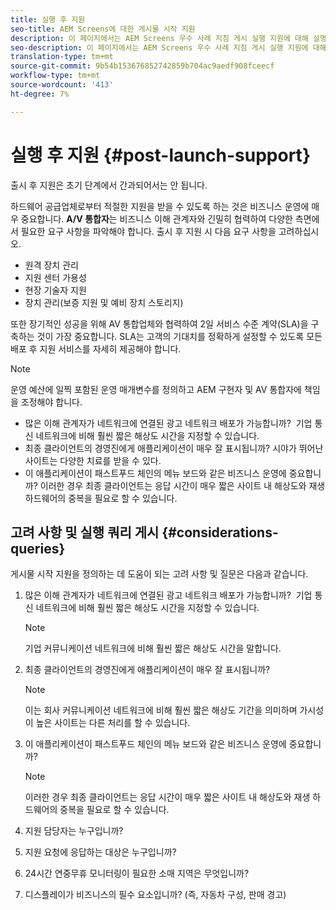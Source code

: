 ```yaml
---
title: 실행 후 지원
seo-title: AEM Screens에 대한 게시물 시작 지원
description: 이 페이지에서는 AEM Screens 우수 사례 지침 게시 실행 지원에 대해 설명합니다.
seo-description: 이 페이지에서는 AEM Screens 우수 사례 지침 게시 실행 지원에 대해 설명합니다.
translation-type: tm+mt
source-git-commit: 9b54b153676852742859b704ac9aedf908fceecf
workflow-type: tm+mt
source-wordcount: '413'
ht-degree: 7%

---
```



# 실행 후 지원 {#post-launch-support}


출시 후 지원은 초기 단계에서 간과되어서는 안 됩니다.

하드웨어 공급업체로부터 적절한 지원을 받을 수 있도록 하는 것은 비즈니스 운영에 매우 중요합니다. **A/V 통합자**는 비즈니스 이해 관계자와 긴밀히 협력하여 다양한 측면에서 필요한 요구 사항을 파악해야 합니다.
출시 후 지원 시 다음 요구 사항을 고려하십시오.

* 원격 장치 관리
* 지원 센터 가용성
* 현장 기술자 지원
* 장치 관리(보증 지원 및 예비 장치 스토리지)

또한 장기적인 성공을 위해 AV 통합업체와 협력하여 2일 서비스 수준 계약(SLA)을 구축하는 것이 가장 중요합니다. SLA는 고객의 기대치를 정확하게 설정할 수 있도록 모든 배포 후 지원 서비스를 자세히 제공해야 합니다.

>[!NOTE]
>
>운영 예산에 일찍 포함된 운영 매개변수를 정의하고 AEM 구현자 및 AV 통합자에 책임을 조정해야 합니다.
>
>* 많은 이해 관계자가 네트워크에 연결된 광고 네트워크 배포가 가능합니까?  기업 통신 네트워크에 비해 훨씬 짧은 해상도 시간을 지정할 수 있습니다.
>* 최종 클라이언트의 경영진에게 애플리케이션이 매우 잘 표시됩니까? 시야가 뛰어난 사이트는 다양한 치료를 받을 수 있다.
>* 이 애플리케이션이 패스트푸드 체인의 메뉴 보드와 같은 비즈니스 운영에 중요합니까? 이러한 경우 최종 클라이언트는 응답 시간이 매우 짧은 사이트 내 해상도와 재생 하드웨어의 중복을 필요로 할 수 있습니다.


## 고려 사항 및 실행 쿼리 게시 {#considerations-queries}

게시물 시작 지원을 정의하는 데 도움이 되는 고려 사항 및 질문은 다음과 같습니다.

1. 많은 이해 관계자가 네트워크에 연결된 광고 네트워크 배포가 가능합니까?  기업 통신 네트워크에 비해 훨씬 짧은 해상도 시간을 지정할 수 있습니다.
 
   >[!NOTE]
   >
   > 기업 커뮤니케이션 네트워크에 비해 훨씬 짧은 해상도 시간을 말합니다.

1. 최종 클라이언트의 경영진에게 애플리케이션이 매우 잘 표시됩니까?

   >[!NOTE]
   >
   > 이는 회사 커뮤니케이션 네트워크에 비해 훨씬 짧은 해상도 기간을 의미하며 가시성이 높은 사이트는 다른 처리를 할 수 있습니다.

1. 이 애플리케이션이 패스트푸드 체인의 메뉴 보드와 같은 비즈니스 운영에 중요합니까?

   >[!NOTE]
   >
   > 이러한 경우 최종 클라이언트는 응답 시간이 매우 짧은 사이트 내 해상도와 재생 하드웨어의 중복을 필요로 할 수 있습니다.

1. 지원 담당자는 누구입니까?

1. 지원 요청에 응답하는 대상은 누구입니까?

1. 24시간 연중무휴 모니터링이 필요한 소매 지역은 무엇입니까?

1. 디스플레이가 비즈니스의 필수 요소입니까? (즉, 자동차 구성, 판매 경고)
